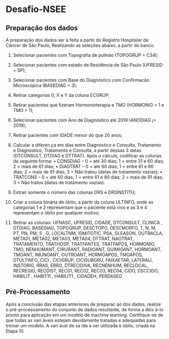 # Desafio-NSEE
## Preparação dos dados 
A preparação dos dados ser ́a feita a partir do Registro Hospitalar de Câncer de São Paulo,
Realizando as seleções abaixo, a partir do banco.

1. Selecionar pacientes com Topografia de pulmão (TOPOGRUP = C34);

2. Selecionar pacientes com estado de Residência de São Paulo (UFRESID = SP);

3. Selecionar pacientes com Base do Diagnóstico com Confirmacão Microscópica (BASEDIAG = 3);

4. Retirar categorias 0, X e Y da coluna ECGRUP;

5. Retirar pacientes que fizeram Hormonioterapia e TMO (HORMONIO = 1 e TMO = 1);

6. Selecionar pacientes com Ano de Diagnóstico até 2019 (ANODIAG ¡= 2019);

7. Retirar pacientes com IDADE menor do que 20 anos;

8. Calcular a diferen ̧ca em dias entre Diagnóstico e Consulta, Tratamento e Diagnóstico,
Tratamento e Consulta, a partir dessas 3 datas (DTCONSULT, DTDIAG e DTTRAT).
Após o cálculo, codificar as colunas da seguinte forma:
• CONSDIAG – 0 = até 30 dias; 1 = entre 31 e 60 dias; 2 = mais de 61 dias;
• DIAGTRAT – 0 = até 60 dias; 1 = entre 61 e 90 dias; 2 = mais de 91 dias; 3 = Não tratou (datas de tratamento vazias);
• TRATCONS – 0 = até 60 dias; 1 = entre 61 e 90 dias; 2 = mais de 91 dias; 3 = Não tratou (datas de tratamento vazias).

9. Extrair somente o número das colunas DRS e DRSINSTITU;

10. Criar a coluna binária de ́obito, a partir da coluna ULTINFO, onde as categorias 1 e 2 representam que o paciente está vivo e as 3 e 4 representam o  ́obito por qualquer motivo;

11. Retirar as colunas:
UFNASC, UFRESID, CIDADE, DTCONSULT, CLINICA , DTDIAG,
BASEDIAG, TOPOGRUP, DESCTOPO, DESCMORFO, T, N, M, PT, PN,
PM, S , G, LOCALTNM, IDMITOTIC, PSA, GLEASON, OUTRACLA,
META01, META02, META03, META04, DTTRAT, NAOTRAT,
TRATAMENTO, TRATHOSP, TRATFANTES, TRATFAPOS, HORMONIO,
TMO, NENHUMANT, CIRURANT, RADIOANT, QUIMIOANT, HORMOANT,
TMOANT, IMUNOANT, OUTROANT, HORMOAPOS, TMOAPOS, DTULTINFO,
CICI , CICIGRUP, CICISUBGRU, FAIXAETAR, LATERALI, INSTORIG,
RRAS, ERRO, DTRECIDIVA, RECNENHUM, RECLOCAL, RECREGIO,
RECDIST, REC01, REC02, REC03, REC04, CIDO, DSCCIDO,
HABILIT , HABIT11 , HABILIT1 , CIDADEH, PERDASEG

## Pré-Processamento
Após a conclusão das etapas anteriores de preparac ao dos dados, realize o pré-processamento do conjunto de dados resultante, de forma a deix ́a-lo pronto para aplicação em um modelo de machine learning. Certifique-se de que todas as vari ́aveis estejam devidamente tratadas e adequadas para treinar um modelo. A vari ́avel de sa ́ıda a ser utilizada ́e ́obito, criada na Etapa 10.